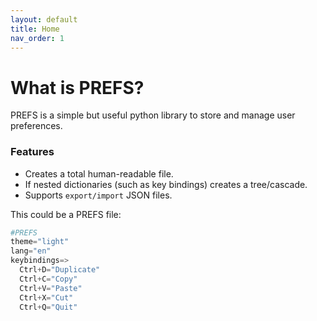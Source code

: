 ```yaml
---
layout: default
title: Home
nav_order: 1
---
```



# What is PREFS?

PREFS is a simple but useful python library to store and manage user preferences.

### Features

-   Creates a total human-readable file.
-   If nested dictionaries (such as key bindings) creates a tree/cascade.
-   Supports `export/import` JSON files.

This could be a PREFS file:

```python
#PREFS
theme="light"
lang="en"
keybindings=>
  Ctrl+D="Duplicate"
  Ctrl+C="Copy"
  Ctrl+V="Paste"
  Ctrl+X="Cut"
  Ctrl+Q="Quit"
```
